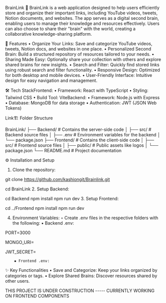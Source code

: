 BrainLink 🧠
BrainLink is a web application designed to help users efficiently store and organize their important links, including YouTube videos, tweets, Notion documents, and websites. The app serves as a digital second brain, enabling users to manage their knowledge and resources effectively. Users can also choose to share their "brain" with the world, creating a collaborative knowledge-sharing platform.

🚀 Features
• Organize Your Links: Save and categorize YouTube videos, tweets, Notion docs, and websites in one place.
• Personalized Second Brain: Build a structured repository of resources tailored to your needs.
• Sharing Made Easy: Optionally share your collection with others and explore shared brains for new insights.
• Search and Filter: Quickly find stored links using robust search and filter functionality.
• Responsive Design: Optimized for both desktop and mobile devices.
• User-Friendly Interface: Intuitive design for easy navigation and management.

🛠️ Tech StackFrontend:
• Framework: React with TypeScript
• Styling: Tailwind CSS
• Build Tool: ViteBackend:
• Framework: Node.js with Express
• Database: MongoDB for data storage
• Authentication: JWT (JSON Web Tokens)


Link🏗️ Folder Structure

BrainLink/
├── Backend/          # Contains the server-side code
│   ├── src/          # Backend source files
│   ├── .env          # Environment variables for the backend
│   └── package.json
├── Frontend/         # Contains the client-side code
│   ├── src/          # Frontend source files
│   ├── public/       # Public assets like logos
│   └── package.json
└── README.md         # Project documentation

⚙️ Installation and Setup
1. Clone the repository:

git clone https://github.com/kashiongit/Brainlink.git

cd BrainLink
2. Setup Backend:

cd Backend
npm install
npm run dev
3. Setup Frontend:

cd ../Frontend
npm install
npm run dev

4. Environment Variables:
    ◦ Create .env files in the respective folders with the following:
        ▪ Backend .env:

PORT=3000

MONGO_URI=<your-mongodb-uri>

JWT_SECRET=<your-secret-key>

        ▪ Frontend .env:

✨ Key Functionalities
• Save and Categorize: Keep your links organized by categories or tags.
• Explore Shared Brains: Discover resources shared by other users.


THIS PROJECT IS UNDER CONSTRUCTION -----
CURRENTLY WORKING ON FRONTEND COMPONENTS
